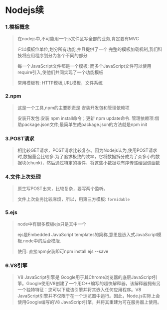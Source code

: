 # Nodejs续

### 1.模板概念

> 在nodejs中,不可能用一个js文件区写全部的业务,肯定要有MVC
>
> 它以模板位单位,划分所有功能,并且提供了一个 完整的模板加载机制,我们科技将应用程序划分为各个不同的部分
>
> 每一个JavaScript文件都是一个模板; 而多个JavaScript文件可以使用require引入,使他们共同实现了一个功能模板
>
> 常用模板有: HTTP模板,URL模板，文件系统

### 2.npm

> 这是一个工具,npm的主要职责是 安装开发包和管理依赖项
>
> 安装开发包:安装 npm install命令；更新 npm update命令.
> 管理依赖项:借助package.json文件;最简单生成package.json的方法就是npm init

### 3.POST请求

> 相比较GET请求，POST请求比较复杂。因为Nodejs认为,使用POST请求时,数据量会比较多.为了追求极致的效率，它将数据拆分成为了众多小的数据块(chunk)，然后通过特定的事件，将这些小数据块有序传递给回调函数

### 4.文件上次处理

> 原生写POST出来，比较复杂，要写两个监听。
>
> 文件上次业务比较麻烦，所以，用第三方模板: ``formidable``

### 5.ejs

> node中有很多模板ejs只是其中一个
>
> ejs是Embedded JavaScript templates的简称,意思是嵌入式JavaScript模板.node中的后台模版.
>
> 使用: 直接npm安装即可npm install ejs --save

### 6.V8引擎

>  V8 JavaScript引擎是 Google用于其Chrome浏览器的底层JavaScript引擎。Google使用V8创建了一个用C++编写的超快解释器，该解释器拥有另一个独特特征：您可以下载该引擎并将其嵌入任何应用程序。V8 JavaScript引擎并不仅限于在一个浏览器中运行。因此，Node.js实际上会使用Google编写的V8 JavaScript引擎，并将其重建为可在服务器上使用。

